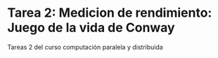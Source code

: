 # Tarea 2: Medicion de rendimiento: Juego de la vida de Conway
Tareas 2 del curso computación paralela y distribuida
